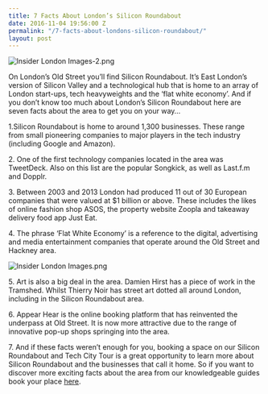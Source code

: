 ```yaml
---
title: 7 Facts About London’s Silicon Roundabout
date: 2016-11-04 19:56:00 Z
permalink: "/7-facts-about-londons-silicon-roundabout/"
layout: post
---
```


![Insider London Images-2.png](/uploads/Insider%20London%20Images-2.png)

On London’s Old Street you’ll find Silicon Roundabout. It’s East London’s version of Silicon Valley and a technological hub that is home to an array of London start-ups, tech heavyweights and the ‘flat white economy’. And if you don’t know too much about London’s Silicon Roundabout here are seven facts about the area to get you on your way…

1\.Silicon Roundabout is home to around 1,300 businesses. These range from small pioneering companies to major players in the tech industry (including Google and Amazon).

2\. One of the first technology companies located in the area was TweetDeck. Also on this list are the popular Songkick, as well as Last.f.m and Dopplr.

3\. Between 2003 and 2013 London had produced 11 out of 30 European companies that were valued at $1 billion or above. These includes the likes of online fashion shop ASOS, the property website Zoopla and takeaway delivery food app Just Eat.

4\. The phrase ‘Flat White Economy’ is a reference to the digital, advertising and media entertainment companies that operate around the Old Street and Hackney area.

![Insider London Images.png](/uploads/Insider%20London%20Images.png)

5\. Art is also a big deal in the area. Damien Hirst has a piece of work in the Tramshed. Whilst Thierry Noir has street art dotted all around London, including in the Silicon Roundabout area.

6\. Appear Hear is the online booking platform that has reinvented the underpass at Old Street. It is now more attractive due to the range of innovative pop-up shops springing into the area.

7\. And if these facts weren’t enough for you, booking a space on our Silicon Roundabout and Tech City Tour is a great opportunity to learn more about Silicon Roundabout and the businesses that call it home. So if you want to discover more exciting facts about the area from our knowledgeable guides book your place [here](https://www.insider-london.co.uk).